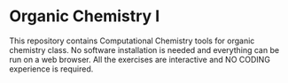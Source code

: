 # Organic Chemistry I
This repository contains Computational Chemistry tools for organic chemistry class. No software installation is needed and everything can be run on a web browser. All the exercises are interactive and NO CODING experience is required.
